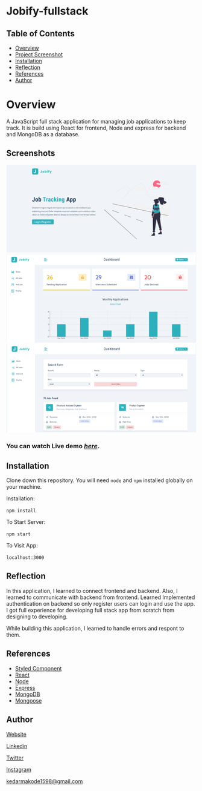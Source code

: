 # Jobify-fullstack

## Table of Contents
* [Overview](#overview)
* [Project Screenshot](#screenshots)
* [Installation](#installation)
* [Reflection](#reflection)
* [References](#references)
* [Author](#author)

# Overview
A JavaScript full stack application for managing job applications to keep track. It is build using React for frontend, Node and express for backend and MongoDB as a database.

## Screenshots
![Example screenshot](./ss.png) 
![Example screenshot](./ss2.png) 
![Example screenshot](./ss3.png) 

### You can watch Live demo [_here_](https://jobify-lri3.onrender.com).

## Installation

Clone down this repository. You will need `node` and `npm` installed globally on your machine.  

Installation:

`npm install`  

To Start Server:

`npm start`  

To Visit App:

`localhost:3000`  

## Reflection
In this application, I learned to connect frontend and backend. Also, I learned to communicate with backend from frontend. Learned Implemented authentication on backend so only register users can login and use the app. I got full experience for developing full stack app from scratch from designing to developing.

While building this application, I learned to handle errors and respont to them.


## References
- [Styled Component](https://styled-components.com/)
- [React](https://reactjs.org/docs/getting-started.html)
- [Node](https://nodejs.org/en/)
- [Express](https://expressjs.com/)
- [MongoDB](https://www.mongodb.com/)
- [Mongoose](https://mongoosejs.com/)

## Author

[Website](https://kedarmakode.com/)

[Linkedin](https://www.linkedin.com/in/kedar-makode-9833321ab)

[Twitter](https://twitter.com/Kedar__98)

[Instagram]()

kedarmakode1598@gmail.com


